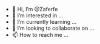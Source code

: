 - 👋 Hi, I’m @Zaferfe
- 👀 I’m interested in ...
- 🌱 I’m currently learning ...
- 💞️ I’m looking to collaborate on ...
- 📫 How to reach me ...

<!---
Zaferfe/Zaferfe is a ✨ special ✨ repository because its `README.md` (this file) appears on your GitHub profile.
You can click the Preview link to take a look at your changes.
--->
